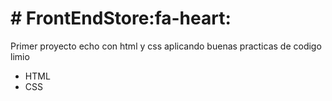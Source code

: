 # # FrontEndStore:fa-heart:

Primer proyecto echo con html y css aplicando buenas practicas de codigo limio

- HTML
- CSS